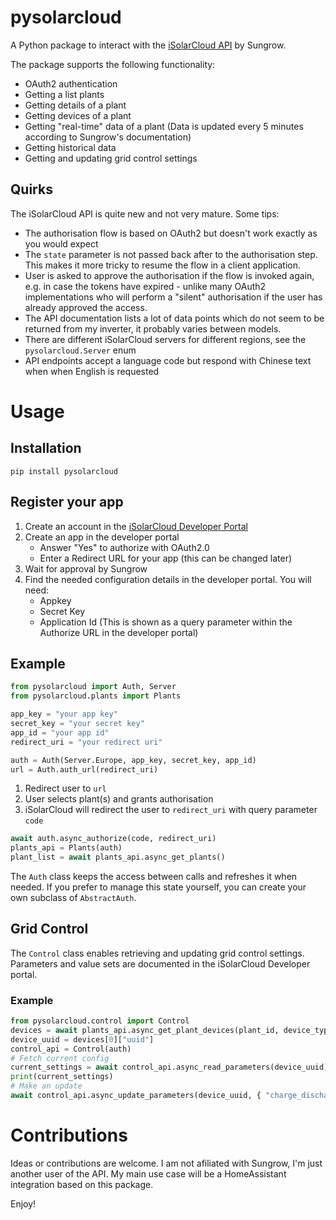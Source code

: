 # pysolarcloud

A Python package to interact with the [iSolarCloud API](https://developer-api.isolarcloud.com/) by Sungrow.

The package supports the following functionality:
* OAuth2 authentication
* Getting a list plants
* Getting details of a plant
* Getting devices of a plant
* Getting "real-time" data of a plant (Data is updated every 5 minutes according to Sungrow's documentation)
* Getting historical data
* Getting and updating grid control settings

## Quirks
The iSolarCloud API is quite new and not very mature. Some tips:
* The authorisation flow is based on OAuth2 but doesn't work exactly as you would expect
* The `state` parameter is not passed back after to the authorisation step. This makes it more tricky to resume the flow in a client application.
* User is asked to approve the authorisation if the flow is invoked again, e.g. in case the tokens have expired - unlike many OAuth2 implementations who will perform a "silent" authorisation if the user has already approved the access.
* The API documentation lists a lot of data points which do not seem to be returned from my inverter, it probably varies between models.
* There are different iSolarCloud servers for different regions, see the `pysolarcloud.Server` enum
* API endpoints accept a language code but respond with Chinese text when when English is requested

# Usage

## Installation

```
pip install pysolarcloud
```

## Register your app
1. Create an account in the [iSolarCloud Developer Portal](https://developer-api.isolarcloud.com/)
2. Create an app in the developer portal
   * Answer "Yes" to authorize with OAuth2.0
   * Enter a Redirect URL for your app (this can be changed later)
3. Wait for approval by Sungrow
4. Find the needed configuration details in the developer portal. You will need:
   * Appkey
   * Secret Key
   * Application Id (This is shown as a query parameter within the Authorize URL in the developer portal)

## Example

```python
from pysolarcloud import Auth, Server
from pysolarcloud.plants import Plants

app_key = "your app key"
secret_key = "your secret key"
app_id = "your app id"
redirect_uri = "your redirect uri"

auth = Auth(Server.Europe, app_key, secret_key, app_id)
url = Auth.auth_url(redirect_uri)
```
1. Redirect user to `url`
2. User selects plant(s) and grants authorisation
3. iSolarCloud will redirect the user to `redirect_uri` with query parameter `code`
```python
await auth.async_authorize(code, redirect_uri)
plants_api = Plants(auth)
plant_list = await plants_api.async_get_plants()
```

The `Auth` class keeps the access between calls and refreshes it when needed. If you prefer to manage this state yourself, you can create your own subclass of `AbstractAuth`.

## Grid Control

The `Control` class enables retrieving and updating grid control settings. Parameters and value sets are documented in the iSolarCloud Developer portal.

### Example

```python
from pysolarcloud.control import Control
devices = await plants_api.async_get_plant_devices(plant_id, device_types=[DeviceType.ENERGY_STORAGE_SYSTEM])
device_uuid = devices[0]["uuid"]
control_api = Control(auth)
# Fetch current config
current_settings = await control_api.async_read_parameters(device_uuid)
print(current_settings)
# Make an update
await control_api.async_update_parameters(device_uuid, { "charge_discharge_command": "Charge" })
```

# Contributions
Ideas or contributions are welcome. I am not afiliated with Sungrow, I'm just another user of the API. My main use case will be a HomeAssistant integration based on this package.

Enjoy!

